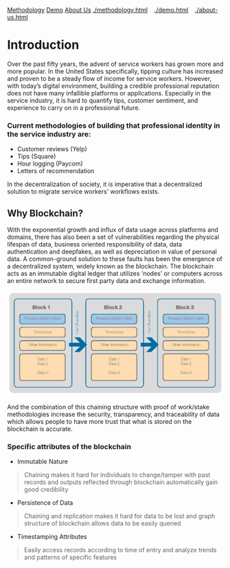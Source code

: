[Methodology](./methodology.html)                              [Demo](./demo.html)                           [About Us](./about-us.html)
<a href="Methodology">./methodology.html</a>&nbsp;&nbsp;&nbsp;&nbsp;<a href="Demo">./demo.html</a>&nbsp;&nbsp;&nbsp;&nbsp;<a href="About Us">./about-us.html</a>

# Introduction

Over the past fifty years, the advent of service workers has grown more and more popular. In the United States specifically, tipping culture has increased and proven to be a steady flow of income for service workers. However, with today’s digital environment, building a credible professional reputation does not have many infallible platforms or applications. Especially in the service industry, it is hard to quantify tips, customer sentiment, and experience to carry on in a professional future.

### Current methodologies of building that professional identity in the service industry are: 

*   Customer reviews (Yelp) 
*   Tips (Square)
*   Hour logging (Paycom)
*   Letters of recommendation

In the decentralization of society, it is imperative that a decentralized solution to migrate service workers’ workflows exists.

## Why Blockchain? 

With the exponential growth and influx of data usage across platforms and domains, there has also been a set of vulnerabilities regarding the physical lifespan of data, business oriented responsibility of data, data authentication and deepfakes, as well as depreciation in value of personal data. A common-ground solution to these faults has been the emergence of a decentralized system, widely known as the blockchain. The blockchain acts as an immutable digital ledger that utilizes ‘nodes’ or computers across an entire network to secure first party data and exchange information. 

![BCStruct](blockchain_struct.png)

And the combination of this chaining structure with proof of work/stake methodologies increase the security, transparency, and traceability of data which allows people to have more trust that what is stored on the blockchain is accurate.

### Specific attributes of the blockchain 

* Immutable Nature
> Chaining makes it hard for individuals to change/tamper with past records and outputs reflected through blockchain automatically gain good credibility
* Persistence of Data 
> Chaining and replication makes it hard for data to be lost and graph structure of blockchain allows data to be easily queried
* Timestamping Attributes 
> Easily access records according to time of entry and analyze trends and patterns of specific features 




